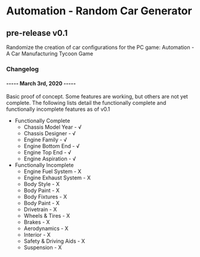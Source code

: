 <h1>Automation - Random Car Generator</h1>
<h2>pre-release v0.1</h2>
<p>Randomize the creation of car configurations for the PC game: Automation - A Car Manufacturing Tycoon Game</p>
<h3>Changelog</h3>
<h4>----- March 3rd, 2020 -----</h4>
<p>Basic proof of concept.  Some features are working, but others are not yet complete.  The following lists detail the functionally complete and functionally incomplete features as of v0.1</p>
<ul>
    <li>Functionally Complete
        <ul>
            <li>Chassis Model Year - √</li>
            <li>Chassis Designer - √</li>
            <li>Engine Family - √</li>
            <li>Engine Bottom End - √</li>
            <li>Engine Top End - √</li>
            <li>Engine Aspiration - √</li>
        </ul>
    </li>
    <li>Functionally Incomplete
        <ul>
            <li>Engine Fuel System - X</li>
            <li>Engine Exhaust System - X</li>
            <li>Body Style - X</li>
            <li>Body Paint - X</li>
            <li>Body Fixtures - X</li>
            <li>Body Paint - X</li>
            <li>Drivetrain - X</li>
            <li>Wheels & Tires - X</li>
            <li>Brakes - X</li>
            <li>Aerodynamics - X</li>
            <li>Interior - X</li>
            <li>Safety & Driving Aids - X</li>
            <li>Suspension - X</li>
    </ul>
    </li>
</ul>
